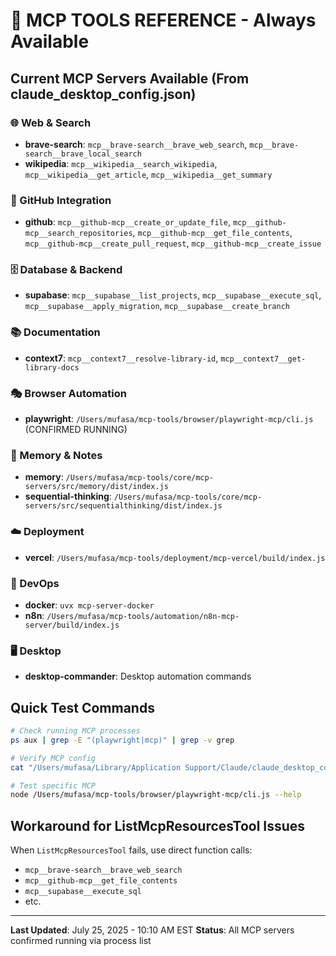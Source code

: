 # 🔧 MCP TOOLS REFERENCE - Always Available

## **Current MCP Servers Available** (From claude_desktop_config.json)

### **🌐 Web & Search**
- **brave-search**: `mcp__brave-search__brave_web_search`, `mcp__brave-search__brave_local_search`
- **wikipedia**: `mcp__wikipedia__search_wikipedia`, `mcp__wikipedia__get_article`, `mcp__wikipedia__get_summary`

### **🐙 GitHub Integration**
- **github**: `mcp__github-mcp__create_or_update_file`, `mcp__github-mcp__search_repositories`, `mcp__github-mcp__get_file_contents`, `mcp__github-mcp__create_pull_request`, `mcp__github-mcp__create_issue`

### **🗄️ Database & Backend**
- **supabase**: `mcp__supabase__list_projects`, `mcp__supabase__execute_sql`, `mcp__supabase__apply_migration`, `mcp__supabase__create_branch`

### **📚 Documentation**
- **context7**: `mcp__context7__resolve-library-id`, `mcp__context7__get-library-docs`

### **🎭 Browser Automation**
- **playwright**: `/Users/mufasa/mcp-tools/browser/playwright-mcp/cli.js` (CONFIRMED RUNNING)

### **📝 Memory & Notes**
- **memory**: `/Users/mufasa/mcp-tools/core/mcp-servers/src/memory/dist/index.js`
- **sequential-thinking**: `/Users/mufasa/mcp-tools/core/mcp-servers/src/sequentialthinking/dist/index.js`

### **☁️ Deployment**
- **vercel**: `/Users/mufasa/mcp-tools/deployment/mcp-vercel/build/index.js`

### **🔧 DevOps**
- **docker**: `uvx mcp-server-docker`
- **n8n**: `/Users/mufasa/mcp-tools/automation/n8n-mcp-server/build/index.js`

### **🖥️ Desktop**
- **desktop-commander**: Desktop automation commands

## **Quick Test Commands**
```bash
# Check running MCP processes
ps aux | grep -E "(playwright|mcp)" | grep -v grep

# Verify MCP config
cat "/Users/mufasa/Library/Application Support/Claude/claude_desktop_config.json"

# Test specific MCP
node /Users/mufasa/mcp-tools/browser/playwright-mcp/cli.js --help
```

## **Workaround for ListMcpResourcesTool Issues**
When `ListMcpResourcesTool` fails, use direct function calls:
- `mcp__brave-search__brave_web_search`
- `mcp__github-mcp__get_file_contents`
- `mcp__supabase__execute_sql`
- etc.

---
**Last Updated**: July 25, 2025 - 10:10 AM EST
**Status**: All MCP servers confirmed running via process list